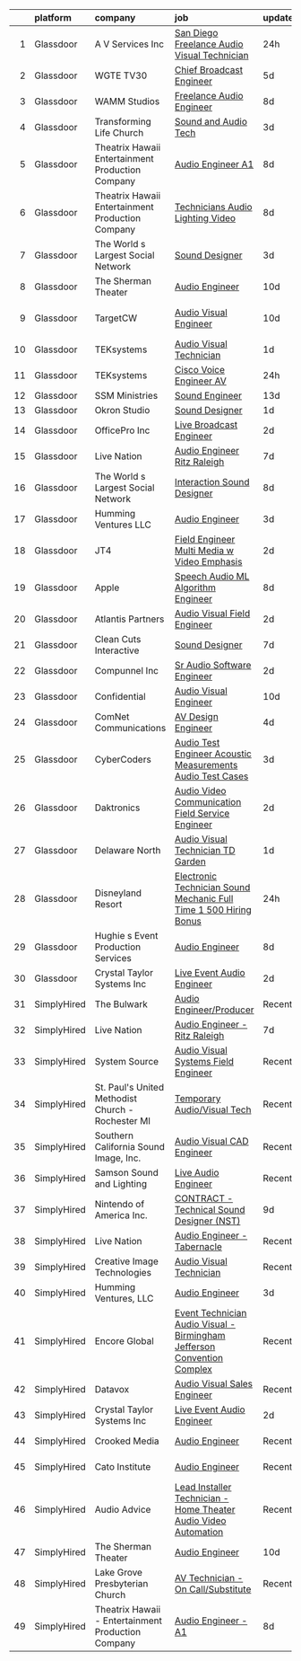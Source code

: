 

|    | platform    | company                                            | job                                                                                                                                                                                                                                                                                                                                                                                                                                                                                                                                                                                                                                                                                                                                                                                                                                                                                                                                                                                                                                                                                                                                                                                                                                                                                                                                                                                                                      | update_time   | location           |
|---:|:------------|:---------------------------------------------------|:-------------------------------------------------------------------------------------------------------------------------------------------------------------------------------------------------------------------------------------------------------------------------------------------------------------------------------------------------------------------------------------------------------------------------------------------------------------------------------------------------------------------------------------------------------------------------------------------------------------------------------------------------------------------------------------------------------------------------------------------------------------------------------------------------------------------------------------------------------------------------------------------------------------------------------------------------------------------------------------------------------------------------------------------------------------------------------------------------------------------------------------------------------------------------------------------------------------------------------------------------------------------------------------------------------------------------------------------------------------------------------------------------------------------------|:--------------|:-------------------|
|  1 | Glassdoor   | A V Services Inc                                   | [ San Diego  Freelance Audio Visual Technician](https://www.glassdoor.com/partner/jobListing.htm?pos=107&ao=1110586&s=58&guid=00000182ba057388aa3375ee57ab14e0&src=GD_JOB_AD&t=SR&vt=w&ea=1&cs=1_4f395965&cb=1660978296019&jobListingId=1008080883742&cpc=9FE5D8D7282D4400&jrtk=3-0-1gat0astam6p4801-1gat0astpitkl800-08de5758e0f2cbdc--6NYlbfkN0D_KRozbKJx95I3LRYgbj09bqBDFeyQG4s8tCOB31p2DMKUdpqmEGirr1iKMTdYO49_0h8QOgfyR9Mp4mCdQ2yNkOjIZn6jNm7-U261yERlVo6BLwlrOjeMuncs8EQ2Viwx5AJxcbGjaHPG5egP7Qra3K3Jfrv_byj4WKj_qw5jJf2sZw92KKKDugZ9zk7IC0d5pYoD-vcSIDEt3wFbBVp-iILISxs8ocrEYKEF-NDxsGjlFTVoCl1fpAsXT1_72H8znXbG9wqxy5QU50rwszmPgFvhJu8vkOvJTOVgkq6MwNuQNAvpj7ecvTEzylsJoY5qIFOESOtsQ4tRyvtSmN093DHH8UijnapeLEvhYVYw6Ss0df6kVcPAnAyi_9sV99dCFgmyQgshclyvOZx93jXpGxaV3XEG7CDqODnGbZaP4FjxydOv77d7Ulanpm1oqnrd2a7t67rXeIjEd9w3QZF6ZOwqAKAg5DHo3oIJAufCZ_1eT1fZqqtErD4SRvOA-8xPDlItdQmeiw%3D%3D)                                                                                                                                                                                                                                                                                                                                                                                                                                                                                                                     | 24h           | San Diego, CA      |
|  2 | Glassdoor   | WGTE TV30                                          | [Chief Broadcast Engineer](https://www.glassdoor.com/partner/jobListing.htm?pos=127&ao=1110586&s=58&guid=00000182ba057388aa3375ee57ab14e0&src=GD_JOB_AD&t=SR&vt=w&cs=1_378056c5&cb=1660978296021&jobListingId=1008070205226&cpc=7F6F94E2229B3AB5&jrtk=3-0-1gat0astam6p4801-1gat0astpitkl800-dfac064a4b09f503--6NYlbfkN0CoZx6RZ76Kz2BC5LaLJVXH_1oYGbR7vq7wgU_JS4Ka_yE7NXZX-VTjXqlM7f-iv2sY-DR0pR0S0Wyy3XwGQnFpJh60Zp2sWd-MQvZqC7ujdhJPRGfNnq0uFuqqvuI87bVx7IduP5kvLiuzaWpETpKAs1nLjzsrNfHR34Gz3XpLLv1VyFFLn1MEQ3DRyC1JUZTRyN_feJLdaVkhNLPgYy-8vgWXi-Ozayv-vO4DLtE0VMY-HdU3MnwAf31Z3foh2ohJnlbvDnqyuvBLWBKeXjkaqfMkV-7XPnvRWrNJMQtoj2FWSuTN1yxa0tY3NCbp-jzrnUlGl8xl1zVIc-C9_y2B6Z0_QrZAZrIPW07hAk0BGyQClSXdmzUHUwW5WFftlFHLN5FImLlfrcyu0RFx1-V9CsilVhp1CI1nivVJz5pu-KUeENxBl55fWQ0YULJPvaYVQnUJfRAYuzds1lTP0eXJV9lm79penkBoAf08oSNZ57afeqUeFQ2j0VDMi9rtID8HHExLTbkmwoCm5tS43BWLr82c-FXPKg3YOKxrCYeKL93R4SAQyZbbEqO29FOkYOJ1jDUCtPLsZzWWRVOTMYIddFUJRhadLOBGko9YeDBJqAylonPyDq75q0GydK7luoeMT2I6h1l4EN61Hw7W3J2g)                                                                                                                                                                                                                                                                                                                                                                                                           | 5d            | Toledo, OH         |
|  3 | Glassdoor   | WAMM Studios                                       | [Freelance Audio Engineer](https://www.glassdoor.com/partner/jobListing.htm?pos=103&ao=1110586&s=58&guid=00000182ba057388aa3375ee57ab14e0&src=GD_JOB_AD&t=SR&vt=w&ea=1&cs=1_243e1748&cb=1660978296018&jobListingId=1008067365291&cpc=6FC5BA77C9A4CD78&jrtk=3-0-1gat0astam6p4801-1gat0astpitkl800-d657a9ef852e62b3--6NYlbfkN0B5UHek4Qu0GfrF48bawCHVzesMaXJz4JkpY8HfpPPAspdR5i59XOVnnAnhjkOh00U-7-HEgoZJ68FMkxZkNqOGV7qwc_OKK6dhASTqENfFtyYIvr3bmZZfkpcnBt7QwvH5Kqn6VYhFiG5w_TLRJ_HBmD2n8E4mJer4jvRatD7Cy3Wc8mDb0-I7NwfvXqTZCavF2IeMLprE-KHdiJV1V9wbtrTsf3g2O5Lch6pcruFHDztstfHme42k64YYGPu6pv6WmVsT7QE0vIopu74ID-6biQgSn7c74-OgTp8hhbxZjmljJbJ3pE3w0lBMnb3tyvyJqcYMquUCM_OcjidCs06W42C1o0Fc2veBqnB7JHfOaWW8O6BjVGaFHacKQsP9rpvVD7_QekZ0F4XDU7GuXoC78sHHoSmhCKASVx4lvGKbcioGekyYo1ZsynBSPpIwI__ROAsjBgTHMlyYjPtlyntnHe7tslYraMFHx8jFKcFIAy5XL4jVGVO0VjRyymHdR0I%3D)                                                                                                                                                                                                                                                                                                                                                                                                                                                                                                                                                        | 8d            | Jonesboro, GA      |
|  4 | Glassdoor   | Transforming Life Church                           | [Sound and Audio Tech](https://www.glassdoor.com/partner/jobListing.htm?pos=109&ao=1110586&s=58&guid=00000182ba057388aa3375ee57ab14e0&src=GD_JOB_AD&t=SR&vt=w&ea=1&cs=1_ebd514ea&cb=1660978296019&jobListingId=1008074122422&cpc=A2E4EE1299827998&jrtk=3-0-1gat0astam6p4801-1gat0astpitkl800-5e6ad2d888e26375--6NYlbfkN0DqA0eSZFHNPflB2ES_U--MfaW9Cr-6m679QpVcxFY4y5auqiPS852GjDtzBKZkxHyJU-ceqEEIA22I2K9TLf9YMc4WEfOu4eO3jo2yvkxWTsThDPZT6y9ebpOtUqg_7XH5L7DlF0IX5Iyo9nicfr7_x1GkPHcFHlN06abN5vnn9sQT-k3NPp8VlX-o-2mG2c6LIKNstLjz76AzbobYTvXLMvBel1Rj7XTNE0Wb4moXGV1xd2sf6Gu1ck5y6HaCn7DueHLy25jUQ96Zj4O4S-clEIlVl8FR5FLnh-e9wNh-5VFJ2gtksLNbmlk1CNx2Z_FEPhXqjtHroPBIfVZyT2proCzHIYJ_qRK2abkmsx3InpfZDkKlQ7rc0bmTBDd0Ot-JJdiGX48-yp8pCgjhmzVC4T9_6qieKU6ApzksceOCaQNqE8a-oA7wEmp32WczPXli37303GbF65kFSJ9IaI56tbJeIUlBtqQE727pqaWOf1jaPLK2ildtz8237qzcZvY%3D)                                                                                                                                                                                                                                                                                                                                                                                                                                                                                                                                                            | 3d            | Indianapolis, IN   |
|  5 | Glassdoor   | Theatrix Hawaii   Entertainment Production Company | [Audio Engineer   A1](https://www.glassdoor.com/partner/jobListing.htm?pos=102&ao=1110586&s=58&guid=00000182ba057388aa3375ee57ab14e0&src=GD_JOB_AD&t=SR&vt=w&ea=1&cs=1_2947fad0&cb=1660978296017&jobListingId=1008067224153&cpc=632C08DE5A4EA969&jrtk=3-0-1gat0astam6p4801-1gat0astpitkl800-757c58be9d61983c--6NYlbfkN0B_hLmGZp1MR3sXDh5QAXuHMP_kdwFuHpvlURMpAtcV2blLL-WwqXdcUrlCqM5cfmajZTDLQ6WsdEzmxW4ClISkVEEnji6aU4csLscOAuj2FROULUG3Icwa8jyVCtjom7AO3r7Y1QpRVW1aU7LG_8zPn9BxdbJ4kYDKNKMo0nGxNN2L-DGRffl3nP76-ZDLxrg9ksvXO7zvxWEFj_D0ANvI-YjUqPdIG0jqyvjTTvGCdjIVxPxsEl90f6LvxzHfd71jeaD22puhxUkAHft0csqPoC1HAbIBjf6VdxsVvVrYIWoqb8-LiLS3YbCyAcuXw7TmiHJAth26ZGpR9IUn7XD_hr_6A5ZSUinwE1AHAVc-J4RD7it_P6OyJshTV3kGV5gLdYod7pxF-veTmixEIAvfqPynCm2ApbgdsnPuzlGrYDv7TmTJGLsIaaG2qKSTk_vyqTnZrhSx1xnxg252zsLZSksnhsy6Pe1Is3-eOIV3Xgx0yscTAlYL)                                                                                                                                                                                                                                                                                                                                                                                                                                                                                                                                                                           | 8d            | Waipahu, HI        |
|  6 | Glassdoor   | Theatrix Hawaii   Entertainment Production Company | [Technicians   Audio  Lighting   Video](https://www.glassdoor.com/partner/jobListing.htm?pos=116&ao=1110586&s=58&guid=00000182ba057388aa3375ee57ab14e0&src=GD_JOB_AD&t=SR&vt=w&ea=1&cs=1_df14ce99&cb=1660978296020&jobListingId=1008067353382&cpc=8795CF9063CD573D&jrtk=3-0-1gat0astam6p4801-1gat0astpitkl800-e5f33e14756a8b80--6NYlbfkN0B_hLmGZp1MR3sXDh5QAXuHMP_kdwFuHpvlURMpAtcV2blLL-WwqXdcgN8Dj8IOsEcoXg5jxoQjUuB7CDQNJmQ9jNhXqv47TiyCH_oKTTmVivPvojSzqlQYiHSGFLrEuOyC3ZqiuwhzD7_DLYyDm_ZMMUwbNL0pAliDc3_n2ZwFL0lVM2Amyj9iMXwdvLCVw4Tl4z4-wxr5JylXse5H1cNnDdF6-jiRaDIPgcG8EBk8ZQk8F0o0S5CCZw0wG01YZxrn1HDuIv4YmwX630rapviKJ-c2l11KyEki_NIwNzaYBSSnnWnH8EXuNkN5GbWxFFOF3q0In2qkkYQ_7JoygNQWfQcODzfUMoVjYnyKCyR4RKGix6odlhb9euS1nTY91XxhRAdO20uucSq3TlbtAQql23d-tsGZQWyDZmBaOXZK2aXGS-zFbL_sgFQPfriuo7WT6nPQDcD-vs451GycLGe471NThO2W9Q3-68HwcJRaWRswTZG8ghuS3EU91KtxuxM%3D)                                                                                                                                                                                                                                                                                                                                                                                                                                                                                                                                           | 8d            | Honolulu, HI       |
|  7 | Glassdoor   | The World s Largest Social Network                 | [Sound Designer](https://www.glassdoor.com/partner/jobListing.htm?pos=119&ao=1110586&s=58&guid=00000182ba057388aa3375ee57ab14e0&src=GD_JOB_AD&t=SR&vt=w&ea=1&cs=1_bbd91abd&cb=1660978296021&jobListingId=1008073886533&cpc=AF770993EC679D41&jrtk=3-0-1gat0astam6p4801-1gat0astpitkl800-7114a57c880df326--6NYlbfkN0DSgjPPcnEdvoK3uuxfISLALE6pB1FR7YSHOr_tSg5_QGIhoz_2VqUepdcKLBLI_zT8uHxsXd_VUx11DWtQMLofTHoXHnLrOeZEKhwoXuWLAzou_dOiA0RIt_XduuY84k9b2ilL6Z7HhZ0_x4UaBFHaWlAflmiorJSqxNNCA8K71dy3oP-Z6J6PN77PARYnmOUfSeiGvI7w7_C4Oqcks943eW-tdHqhNh_cA948Q7lEyB6quoK33FPL6NYXVmNavlrCLYB8jrzIY8cxv9QjfxF6qiDT-52TQCmCy8wqDTFl9xUWaxfKIcwuBvasmtYRkhPh8RrYElyDmrTobzAs10KIUda8Yw2EquRjIMkWfjDVdNzWk5SMlIFb8IPKjhkSGwGVCBAN9NC9C4ZP_g8mdfLTLmE8_FsTcyf9UbhLUlWuhi7tID1Gk_ML78bl3-5Y_RIj92LRAInK8SuPnFsBGHY-e71KTib-flVCvVXsIfCAzfWezuFj6SvMnLEtZ3PjER9io5EGZtSNlrXjjDV6T0YrEYfAJDD2fktCsmIiH-d8XeeDkmxmMfrJzT-zuOXXS0jNI5go6PKBwhg5qGDIOAMs)                                                                                                                                                                                                                                                                                                                                                                                                                                                                                | 3d            | Philadelphia, PA   |
|  8 | Glassdoor   | The Sherman Theater                                | [Audio Engineer](https://www.glassdoor.com/partner/jobListing.htm?pos=130&ao=1136043&s=58&guid=00000182ba057388aa3375ee57ab14e0&src=GD_JOB_AD&t=SR&vt=w&ea=1&cs=1_30dd0f19&cb=1660978296021&jobListingId=1008063171100&jrtk=3-0-1gat0astam6p4801-1gat0astpitkl800-0b91e98548f969fa-)                                                                                                                                                                                                                                                                                                                                                                                                                                                                                                                                                                                                                                                                                                                                                                                                                                                                                                                                                                                                                                                                                                                                     | 10d           | Stroudsburg, PA    |
|  9 | Glassdoor   | TargetCW                                           | [Audio Visual Engineer](https://www.glassdoor.com/partner/jobListing.htm?pos=117&ao=1110586&s=58&guid=00000182ba057388aa3375ee57ab14e0&src=GD_JOB_AD&t=SR&vt=w&cs=1_5e9aeef0&cb=1660978296020&jobListingId=1008063552649&cpc=C4A69CCDBB3B9599&jrtk=3-0-1gat0astam6p4801-1gat0astpitkl800-19483a875f1dfc55--6NYlbfkN0A6TktYCN0VG50lat1bxG6ZYGRoV5Av1OVF6J5hGgtfkbuLupBOf1hB4AfOK0qYtBdcRfZ6I2ybxGk1c5StMDlI6A5PcfvZCtY7g7Lj8L38nUcZsV3WPEeIpEEGORQx6-cpD4nJad0AEFqetum_sK3JE7QdgEEs26E9YwNIfNTbK2MMOb-cotho0tdzCKWlef1QB7Q9cyAVdkQWELAv-4AYq1nzbW9IFLCB3pBDPfEgXw1V9HAr6i7fM2NXYFeWuEqMXDkxvMmVP6dnc8_grK0fy0NANPGcpPdUdOdysPlO9mpkE7qHQoQRLqrmgvHOnVwSSnai2P1o4q0n77Dp8wl7VciUXEqVGTe61-r-xWT2TPT-N0rNbN258LQ4AElaw0fKCoYqkRZWCQrSvy0-GBafbiRdtjwYSsWw8Gt-s24QJ9OQlF5ny_cP8q_0N6jx4miqlnD3AyhxnUQrC5H51aRPgsHuB1TM1fLpoMJoTG2Sy1HSW4Y7NkrhAiIxDOSjaCG36lFLqk07hCr9Aj1kNB8NOe7Kx4S1rzs4d9aqPy0Tc_WhW31MZbs-vUhiRvfN4J2Eg6JYYSHhj5MghYo7LCHI43HjwIdkAYsAZ2Qqryp_M3oMs_9cZkJWUgh7bOfveLftMVzIAjQcHjxXgFoyFvTAlswh6J4FFgwNDGW2Lz7Zg-Vv40SI-_1MGB9hCgTrs0FhfNV-nDl5q7Aze8UahAxJg7MLUjHgGkM%3D)                                                                                                                                                                                                                                                                                                                                | 10d           | San Francisco, CA  |
| 10 | Glassdoor   | TEKsystems                                         | [Audio Visual Technician](https://www.glassdoor.com/partner/jobListing.htm?pos=124&ao=1110586&s=58&guid=00000182ba057388aa3375ee57ab14e0&src=GD_JOB_AD&t=SR&vt=w&cs=1_8ba3a824&cb=1660978296021&jobListingId=1008078440424&cpc=FA84DF7EA1EC2398&jrtk=3-0-1gat0astam6p4801-1gat0astpitkl800-d590164b8b99facf--6NYlbfkN0AuKz8EBO1xHDEL7V2YF9xF3dC_I9B9i-Zw2Jh8clPMK3KTieKealHQKAGLCoX8ausKBLy_a6Vzs1Kmbeo9HCRNpeexiJLyvFXk0C-sAoQlrM_-XSXxYKW3ZZem6LN1ssPE210KaBPvrV23Xcv8-EBoAO-0giGM255-30dBgQjdNEcxsGGt_xCSK0Ns7XYx7SzpkPKPiR9QZkE9vRQp21fTZM9XDcE0GY9dpC4uk5LGqdgOjMu12LgIQhvBRW9iuZ73vrIzm8O0e-foTpkpnVJ4ahL6KBNjNtIz2UExJKXVTue8G-7z8wUy36H6UbFUGPGRy7MEsZaTjH8jFYLyIDh4UG-6jQDSAuEGMqNRCmhnBtdpXPdQ6Qp3-fpA8FLZoXS0ptixBlmfg_2FPmcvIoUBX6P5gpw2EwG3T_J0tNWS3X0rW9NLvighZ_YBBBIKiVH_qY3Oc154xWlduBuWCVk3KwUy1_QUgZrtFH19hXQq-Sa3h8Na1Q3wgk-YzmyrpMY56LqhaPC8RUPS6uK5EY8XnOVYA21drSH_Wm3PZXwLoTKE5dvfNUpeJdQaSffkWRSx_TsLxdr0Pb_ML_4d_YJRVTCiH6KYyJxRHmbbc5bP2L0xvi7au5DT0ej0gR4UiW7B0L6WQ1o90nBC4P2mbzsUWtIZS9_SeMPCqHPo3vqmSq6WDaqd_VD9doM5JFGNdqVFjxHd8CF5fc9yfC66I2Yp9JaC3L-yrbTkT3huCPSXi0dV2YNqRAm87wmkxGuVUwUxdj49ZzRgBBiErsosoVSX5QCFuHDT26UG3Hx9I6nM1nW1j6o9N6EsrScopM9R5fLY1WRjNLubwK6cKVHfH-0fvGWRozmZ93TWfQvDCPB1GnYFejd1DhrjdNVquCJipsocWK-ydhYASn2mSZgC9cAVWdQH7X1iuajtjp2WT9kOkw%3D%3D)                                                                                                                | 1d            | Hartford, CT       |
| 11 | Glassdoor   | TEKsystems                                         | [Cisco Voice Engineer  AV ](https://www.glassdoor.com/partner/jobListing.htm?pos=121&ao=1110586&s=58&guid=00000182ba057388aa3375ee57ab14e0&src=GD_JOB_AD&t=SR&vt=w&cs=1_024fb243&cb=1660978296021&jobListingId=1008081263290&cpc=47CFDC01B3F81FAC&jrtk=3-0-1gat0astam6p4801-1gat0astpitkl800-0147d0e2c5aff2c6--6NYlbfkN0AuKz8EBO1xHDEL7V2YF9xF3dC_I9B9i-Zw2Jh8clPMK3KTieKealHQgtz1auP59Mwb-rDG2YoBpoBYaL3r4dwrfe5Tho_yuEvTjImKvflQQIm-oIH1n9RlgV2VFNRoMdmt0SeCPkGVXZT61GN-YFTD0Lw0iCBL7P-zF6IGI-Whv-xIkj9jdn-HSLURDgJ4N0c8uZBFIu6O23T5GrgEzzENiETQWVQEXyO0oXHEXr7ZApTbN111riovNVGBXuChGLhsddZQy402IKUBOEURKHS6pDzxSKzWJcen1857aJxZr2IIXToft4UYqgMJMF84PlLpus7KG68-OhwQvua9EwpW5L0Fpq8kyyellGwrhoVSBck1bbM85uzB8map9m1QfNHuPRnVG9qHpbkGiMQ8Fsn3iTIvwAiJY7EUlqKSwrUshZHH25mZEK2xbmPGYN58X9eF5R8LGsVrKpLXmxYSYVnVmmmRHcZP35Ie1o3hFDGZLf9kauzIScGCOHeVRlcs07duDZ2B2AXO0va-ZxE7JOPR9Y_O-kc167J8d0A9r559k6Ctrp0AWtnWZDNmwiE0nk_uOfLiD8fdal1mtFpdFN-3F1yVG9B0IMtvvjcKgP6iEvay793aqrstdkK0wb--qjL-Iv-g6OPAYC5ZL9XCX5G495BER4sguvOpcXNHn6Xq05ataMqcbe-JkKbZRv3ao7nQnwjUFW8X-Po_ma1mBkmd_7XAQx53fu6sB1Y_ZdUqv4PGL_eCXRjn3x8TDy7I2f6XeXNVa0RqTQxjYL0fZs0RJd150p5CO6hycIOHFO68v7xo_u-x_i3tXK90qbFi3HL-fe5wrMK4vFFtwFbqGsWPPhRDbV38SUZpUcAVDIXB1b3eaBmBFXO5V9gpWVmAlR9VcM3YlWCUQpshxr2gIMEfoveYoinXCZkSh549p0tM3EmeU-uyFid_)                                                                                                          | 24h           | New York, NY       |
| 12 | Glassdoor   | SSM Ministries                                     | [Sound Engineer](https://www.glassdoor.com/partner/jobListing.htm?pos=105&ao=1110586&s=58&guid=00000182ba057388aa3375ee57ab14e0&src=GD_JOB_AD&t=SR&vt=w&ea=1&cs=1_1b588c14&cb=1660978296018&jobListingId=1008057481112&cpc=96F8E6828E6A41D1&jrtk=3-0-1gat0astam6p4801-1gat0astpitkl800-9ea79e6ab411d204--6NYlbfkN0C1ErumfIYwirlV_2HI-m90WCob--Sbh1__M6f967Okll9vGXHBa4KMe1tZjmMPBDY254WrUdzinKZl9PPkZM5S0nOGBZiEzHl_6OQxcbO8pG3QUSdXPqY1t36C-bVCxToN6j94IkbWsSz7l4HXLJiCImee-UV6E4asT-WUvTe_os14Kph_1Xt1hoytgE7GLOJXZCedosuzW2BXnnXin4UxJuW39Rawmib5QtZBoh4s8yT864-NAxXhsNdsTUHyoFmDX_XzqBQ_0eZzDJaRY43M5OM31qXhxKnu_tnLKL4W_l_i-wTXaVM988lGuKMgMnfGls4OfyWarf79uxb373VJchwkfqWLPtJ22uxkjipCM_kyp06Hfpype23Wcwortgjy4xUrU_V3fCJZB_TkgSJPVTiV1y_lukVbWVt6PgWpnMGR5AcEh026u5-b8efW3H-BmbL9BeSwojO340w8lCF3DWoUF26EBYul6IWmj9AIqwrvQEp4TZIgY5uLL1NvX2w%3D)                                                                                                                                                                                                                                                                                                                                                                                                                                                                                                                                                                  | 13d           | Chicago, IL        |
| 13 | Glassdoor   | Okron Studio                                       | [Sound Designer](https://www.glassdoor.com/partner/jobListing.htm?pos=129&ao=1136043&s=58&guid=00000182ba057388aa3375ee57ab14e0&src=GD_JOB_AD&t=SR&vt=w&ea=1&cs=1_00ec698e&cb=1660978296021&jobListingId=1008079733036&jrtk=3-0-1gat0astam6p4801-1gat0astpitkl800-d7d03bc56f607eed-)                                                                                                                                                                                                                                                                                                                                                                                                                                                                                                                                                                                                                                                                                                                                                                                                                                                                                                                                                                                                                                                                                                                                     | 1d            | Remote             |
| 14 | Glassdoor   | OfficePro  Inc                                     | [Live Broadcast Engineer](https://www.glassdoor.com/partner/jobListing.htm?pos=114&ao=1110586&s=58&guid=00000182ba057388aa3375ee57ab14e0&src=GD_JOB_AD&t=SR&vt=w&ea=1&cs=1_e3668ab2&cb=1660978296020&jobListingId=1008076347500&cpc=9C4F014304452074&jrtk=3-0-1gat0astam6p4801-1gat0astpitkl800-f38ea5a861c4b38e--6NYlbfkN0D_8t2m6d50VhCpl4Fo9khjsC-oEtwkXb0TgrV3aVXbw-jCMNagwzn47KCgoB_xjI0qCj1r2Llz6ayPU41Rh0bGPCeNJLAWAN-ouOXXBRBokRPc0c4mm6fzce9jkLzV2QBm8hSy6M0Fx9a61KS-MmdxeK2kUKkrMtM1outf_q0Z1kLGdL94Mtu3TKcLrp-6uSMdfwziglMVfyIncYVFkN4RK-TGmKnPR7g35BXcg2qtbHuQts74m1JRYcjhRlD1TwMbMDB5oHhypifJtrTUAdrbdKflWn6OO4wXoI3_zrphQFEyqur5SNwd6bhiA9AwNmLWBrBgeCJUzs0k1yHDRudwmJWlNfrISRKj3BWNlNwhCIXxAdw-jn4C1uHaE5C_RmZrlIpY5yC_N7ycwSk16KGgQh7mNswegbV5PlzLHAWaqj-JNf5I-o5E6PtWV2JBsWjGIPZjX_GPUc_D3dY90_QJLFIDTf_hensb3RgDvRtkKp83ResO5EGupfjzmVHajjk9h3LPxqLA7g%3D%3D)                                                                                                                                                                                                                                                                                                                                                                                                                                                                                                                                           | 2d            | New York, NY       |
| 15 | Glassdoor   | Live Nation                                        | [Audio Engineer   Ritz Raleigh](https://www.glassdoor.com/partner/jobListing.htm?pos=128&ao=1136043&s=58&guid=00000182ba057388aa3375ee57ab14e0&src=GD_JOB_AD&t=SR&vt=w&cs=1_61afefe5&cb=1660978296021&jobListingId=1008069042687&jrtk=3-0-1gat0astam6p4801-1gat0astpitkl800-8631470ac1702c27-)                                                                                                                                                                                                                                                                                                                                                                                                                                                                                                                                                                                                                                                                                                                                                                                                                                                                                                                                                                                                                                                                                                                           | 7d            | Raleigh, NC        |
| 16 | Glassdoor   | The World s Largest Social Network                 | [Interaction Sound Designer](https://www.glassdoor.com/partner/jobListing.htm?pos=122&ao=1110586&s=58&guid=00000182ba057388aa3375ee57ab14e0&src=GD_JOB_AD&t=SR&vt=w&ea=1&cs=1_1a2b0e44&cb=1660978296021&jobListingId=1008067051045&cpc=FD1C1DA32C38CFA7&jrtk=3-0-1gat0astam6p4801-1gat0astpitkl800-a55c5d5c2412a23f--6NYlbfkN0DSgjPPcnEdvoK3uuxfISLALE6pB1FR7YSHOr_tSg5_QGIhoz_2VqUepdcKLBLI_zTQW-ZBBRDRWB8XcpesGg14kHik97VePIDOoXHmvrsVM92Who3iCJ3lPvVkXNAwy5P5txMrOj0anmJ9iJJeFKaeAM5FZ7aLL2sS_WrfcLKwk5WjkJsIbrYhAVWcX3ia3awJVEfbbKdYd12hEDXbcZXSYOS2uoXRgNl4HqhEALg0bX_7RBKQHQiCCx3S4WbSCEM4n3t-TnA8kYTdMyOR3LlrTJQqNyBGlaThpWfy_W8Yu_oMZIToEinrbCj22-pmIb3V-VCkm85cqtqcnvGzUsC_jgbY6ABZu5gJnasXCNISMDndSLLLrPhWprkN9iWDmc6ecPKjldKMkxDbsoOHvV3SVXDIsDVdlqUgu1qtDk9_bUke9qxMdmStpk_gRDoV_zr7Q143nzp9ziieZbqEQwDCokGECaoXI1xumymbhO5HFE4TRG018aLqTvXL7Ibr-98K8eyS0R5fMmyeZevjnbYr17YxJUDej7jiT3FNd6jGWDYN1ocSAc3p4ESoJlG1B6bK9LuCGSruLRK2VNtsnhm_)                                                                                                                                                                                                                                                                                                                                                                                                                                                                    | 8d            | Philadelphia, PA   |
| 17 | Glassdoor   | Humming Ventures  LLC                              | [Audio Engineer](https://www.glassdoor.com/partner/jobListing.htm?pos=125&ao=1136043&s=58&guid=00000182ba057388aa3375ee57ab14e0&src=GD_JOB_AD&t=SR&vt=w&ea=1&cs=1_beb2a25e&cb=1660978296021&jobListingId=1008074850294&jrtk=3-0-1gat0astam6p4801-1gat0astpitkl800-c65df6434cac7841-)                                                                                                                                                                                                                                                                                                                                                                                                                                                                                                                                                                                                                                                                                                                                                                                                                                                                                                                                                                                                                                                                                                                                     | 3d            | Seattle, WA        |
| 18 | Glassdoor   | JT4                                                | [Field Engineer   Multi Media w  Video Emphasis](https://www.glassdoor.com/partner/jobListing.htm?pos=101&ao=1110586&s=58&guid=00000182ba057388aa3375ee57ab14e0&src=GD_JOB_AD&t=SR&vt=w&cs=1_5606d18f&cb=1660978296017&jobListingId=1008075735759&cpc=F5A4BAF184A644A4&jrtk=3-0-1gat0astam6p4801-1gat0astpitkl800-03f268d266bb9f5e--6NYlbfkN0Ai-bqybWRU1-uPQ_YPXQAcCekY7vFsKr-Jvy-umnb9S2CrxvzMsofQEFfKQvGCfVX4-JCwxxVDwAQs5AZDd6-yDqGdJFhF3MGlwPc9Q4Rs5LXEO95yNOMAS4mBBnTRSGG1J8SVrjDtN5LP9UY8GAzpIjZICWlZZNmIs9RtSddrm-p2MAuI_Q_0P9sqK7d0BlivgiKCbopvsgj53pRmdcGjUEpfFhvgOk2PQAsyC3500qBoc8cfN8kFsRMlN-BOL36ujGBNI-Y0_E2L37pl_yWiZC9iDFpPm7q4XI3oALHvXjAOqDPEFPLuqQRVYN3dTp6TiqbS4rOc0GygQkZBKl85ZnSjs3GXqwznY2Vxfizg1LcYodO-7XCO0YTcQM50K1lB2eTUNBZgz7rbZm7Iifv69rh49sBAp_4c6Cpk8c0mCb6LupBIHutMQAQjtMCpHrK0Y7Du3gpo6i6cdA7pcxDHZZfqUtBBOxNokt1VTOSsDNQKRY-d_Nri2Zf8bQhSBwgpBSVICdecN64zpu-ABMXz9IzXf4DYCzAhszqOKLl--5jiia5P10KuRK6_9-mHt8x6viaSNBz4J3NGUlWqbsmXicizzCZ53ZA%3D)                                                                                                                                                                                                                                                                                                                                                                                                                                       | 2d            | Salt Lake City, UT |
| 19 | Glassdoor   | Apple                                              | [Speech   Audio ML Algorithm Engineer](https://www.glassdoor.com/partner/jobListing.htm?pos=112&ao=1110586&s=58&guid=00000182ba057388aa3375ee57ab14e0&src=GD_JOB_AD&t=SR&vt=w&cs=1_3da6cc61&cb=1660978296019&jobListingId=1008066606047&cpc=3BA4CE39D5B5DEF5&jrtk=3-0-1gat0astam6p4801-1gat0astpitkl800-4bd19a550787995c--6NYlbfkN0BvKrLyj5gPmtZO9T8euul8TCxuuKNOtzRJOomxnwSEodTz2Bc-sPZl29JElYHfcoTQmgR2kLCqbz896zU7Ayzp2mIeuZoFH0p3pB-zTK20603ErE2aTw0Qwc9BgqJ4DR4v_yjIVaESKmxDOaTO2lNHYjCGSCWGpweUL273BrzL58-Z6dt2hfJtQIVMTs_2v_ossbVDn6_BEE9k7l02wytId1TKrw8mg9Ab6xAi2uW2tyazCfl24xVBdz-dhBnRZ9hMvfdEbcT6IQL7iLodchPARbg0dlI1ouRY6Kfrx3cAEHDOln67EUXd-y3U0QVi5a96EkuJly-FN7-E_QRp3BTQpAQqEFvWm4yeSKnXbsMUzf8PW6yyOIyS8Vhmr9XvOUrPb6v9ccUhsC9rR5PAlWYKB6iLTfKxerErjTi6VjF5BWT9SPCO6vF1ufiqI75Xw4qzCC8FvWDd_iiwaedkkehksGWCDbaNFP_u9ewTChZtDw2VVv4_MRphd33mDddJyJGHi6Tqbn0u2iXBweUX3YL08jjbaLZfS_ZYaxrRpIyjH1aLVifwJol9lBYTTVmHZKHILWPpt5oDq8uJ7lltgw5KbuzY6HjAur1vs1mgaXh12-5i5vWDqHL6apxzUaERtkivzbGu6fgq8BewyDhwX-5YxjIbD25F-NVRe-CNbutblrSX5wINqrQdGhdEejlpdKeUZToUJulCJGH4XFx-_ffRzQ_msGEQAd1sZJJtgHZVyNnkNH9pvdOgUnm2g3STQBLM017SYPlfqUSwJrs6epGVt1sIJ3QTzWgJ5LReMVnbqRf0B34b_VlE51swC7R_V68Yuky8d3P-msAbm1ahSuXpmOmHgfc28ih9cgxZFgL7zU6HNZJD1CNRhv1wDxrqGpcQM7HktBF491WiZILBcwQcV-VVmvrl2_ErUCERQ0-lWwQGGCxiIJFRFcfkDXaitU98pFQkmFBaIGT46vZlEv3Q)                                                               | 8d            | Culver City, CA    |
| 20 | Glassdoor   | Atlantis Partners                                  | [Audio Visual Field Engineer](https://www.glassdoor.com/partner/jobListing.htm?pos=113&ao=1110586&s=58&guid=00000182ba057388aa3375ee57ab14e0&src=GD_JOB_AD&t=SR&vt=w&ea=1&cs=1_fb6e29a9&cb=1660978296020&jobListingId=1008076133286&cpc=70E6D4E49C80165A&jrtk=3-0-1gat0astam6p4801-1gat0astpitkl800-66bd1b950bc82aa1--6NYlbfkN0Bzkuy17zoNwKMVjyusHhR7JNYo3SmelKzW8jp1Pa4Tk1PVhh3t18es5mok8nTCgR9oqDq1_fqJgyI2-HscKrYQJz36WiHNWTmDTjOlR_3zZbbuP4x6xZHL6U5Le1fYnswWIl0NLTuT1D2fjJ_OvuMCvMTiHGsjPz4m_4J4AHsn9K0-hp4Pt_khlH8rH_s5DPwPR2emA-UWbzzedIvjhGoj6C81feeOgYdb2815Ud2OA1pJGGekVLDel53ySO-3jT2PqHMQUmDYe8xed-n2mykg-bGi1EYEQqCJwXd827kscLQidToJ5EFKL0h6jqWtMl0A_x-ybXQahnzDbj8J41mqjLU4xd3skZgKkPgl_3bxAOMtLzsK7df2sg-D0Rfb-ej_NY9Yuv7IyQi8PfrO53AOygfk2I8-dgg2sbLhgKZL1yvCOq5zfajLtW4wVy5ARSqAn9FrZUwlvAvJT6BPJAGYTMxmKHMaVRk9dBq_WE9EsUiPBS1mBVam5-6QTIE1XoDD-wmI-bm8qA%3D%3D)                                                                                                                                                                                                                                                                                                                                                                                                                                                                                                                                       | 2d            | New York, NY       |
| 21 | Glassdoor   | Clean Cuts Interactive                             | [Sound Designer](https://www.glassdoor.com/partner/jobListing.htm?pos=104&ao=1110586&s=58&guid=00000182ba057388aa3375ee57ab14e0&src=GD_JOB_AD&t=SR&vt=w&ea=1&cs=1_f5fc3c19&cb=1660978296018&jobListingId=1008068462835&cpc=A65DF3A704A48F9B&jrtk=3-0-1gat0astam6p4801-1gat0astpitkl800-180f36a67d041096--6NYlbfkN0BdWmvb-rJl2QNnPZsqfom0WtyBpRDZD-qGOAPpXEAerX6a6oApLbNube8VIkmBRry4WGRoB0qsfFORcDwlv5J-Sd2QpNdWVPU3rpOKe16b-v51oCGYFn1Gg0GCh9sLO-2YemhZ2pKU_mGnQ6gmjy9PJXCZWcP9S85pmy_gMB17x15owpHU1MnjT43sqb3YyQBYCZ4Ekty9_7vRfDAS4KUXjdDoWLa49buooeY1Gn6iY51xQiKF-wlJTVDFaYbZN_G8JIIl8hg166_jyJ5idhq6oSfG1nlv3XoRe9mZ8w1ziCMxqFpXlWJ0A6QchSSAE1VS7h3sa8pzWS-_1CQCdlcrvDXkNxLrndFW_sR5xR1lTLEoGccPqX9h5RB8EBKNBp0MWmTi9ykH2FFiSddnm8HMaY9n8rb9AA65xWcSKL5AZ_V2kGvYru0KIKMCDmm_6WOX4raBNgD-w5NIGHPIDVgH4yVoCvClPHimP4LLNolZjxa72W6W6sFV)                                                                                                                                                                                                                                                                                                                                                                                                                                                                                                                                                                                | 7d            | Remote             |
| 22 | Glassdoor   | Compunnel Inc                                      | [Sr Audio Software Engineer](https://www.glassdoor.com/partner/jobListing.htm?pos=123&ao=1110586&s=58&guid=00000182ba057388aa3375ee57ab14e0&src=GD_JOB_AD&t=SR&vt=w&ea=1&cs=1_d87a77ed&cb=1660978296021&jobListingId=1008076526821&cpc=AC285F3A3ECA6BB0&jrtk=3-0-1gat0astam6p4801-1gat0astpitkl800-4d570e8ca71d43f9--6NYlbfkN0DU7hgtDhmC-fI0i-N7DqaBmluWfFdS70gHoSazL13xmbT26ibKp5WnUgTphwUxDgzeVLZUNdYx-wQ5N4hHEljtyfPlqL8KAkDIlaSkioQ-yzgEHvSWZy_Yj2e16wwV3pm01z8SOgK8z8f0X4gwNGhneFF_7ONX27BqUCobY9ajkwp7ihUfS7C7itqeZO6RbGNOXeoxmBiyC2LnHithLleixvPlrDnktbUtbNqJf6TW0eOYOh09eSyPCh_LSsAr7_dPY6pUR_lTXv8lGK6M8arkAa5hLqCeSugwS5f4UeMnc_7itQ_919lcFGkKml23-FcP1ewX51IdEe4SMMd3xPHF7pyhelwDI6kxUGX3XK7p4ZGBviXbm7HhSGGbplmkLmVG7uh99BT_wt9pJ1dKmkBBc4JfjW72Ky5I4GDqaq42uqClA_XgY2p0f-ID0aBpP4PkGOURXLw_LgkyMRIAlJ5dSRvZ762hJ6EyWek54zP-blXt7ZWivzY86iz1qBi70cRdzotoQTEWkg%3D%3D)                                                                                                                                                                                                                                                                                                                                                                                                                                                                                                                                        | 2d            | Remote             |
| 23 | Glassdoor   | Confidential                                       | [Audio Visual Engineer](https://www.glassdoor.com/partner/jobListing.htm?pos=106&ao=1110586&s=58&guid=00000182ba057388aa3375ee57ab14e0&src=GD_JOB_AD&t=SR&vt=w&ea=1&cs=1_9a3884b8&cb=1660978296018&jobListingId=1008062904517&cpc=B5F6D74B4EF69A07&jrtk=3-0-1gat0astam6p4801-1gat0astpitkl800-567ee4c891d83892--6NYlbfkN0CTwpytB5Ic6mepsrR0uM7Ax_C_brT6KwyC_6t4WJjhhEjd3-JudE3j_3VW-g3VyGsf3u9J_-qKVqAJ1BUVF6eOGcmk6PFZBYLLP2H8rzXXkmr-S8E3Mh0mhvQpPcEgsVMADoucsk0XILv5_axv6OeP1iL8_7eFpOj_jcwlIaDfVFHP0-DPt5uZ6G2BhTlSdpaAhCBIo-2P-zipD7BoMZGR1cTuvGi_WY5BO0sOlX0IfOf2-_9hX9g53F4PZXUZoOkGqxM163LaqAHCm69Suw00rcneZHhU2MhuvIcIVyF7FbsuwCH_kO36zIiCYoeE8XERZl26SaN5_8zpvCdmqnL-K6a5oaj0UcCXSTzQRJWdVpfclh8pB7S5Buuw8uiUzzlhkCF9IS9JCijc2OqN4WrxP6fvTtfTe_98FJzYBSzr6YzX4kBLMvK95ZBkinH2mGdZZMAdvYGuvuqNXEespM2V5v58m2diEcuofDApTHiiIwlj10KqUKcLUW661AfeQkWwkQ0Zh2A1IA%3D%3D)                                                                                                                                                                                                                                                                                                                                                                                                                                                                                                                                             | 10d           | Fort Worth, TX     |
| 24 | Glassdoor   | ComNet Communications                              | [AV   Design Engineer](https://www.glassdoor.com/partner/jobListing.htm?pos=111&ao=1110586&s=58&guid=00000182ba057388aa3375ee57ab14e0&src=GD_JOB_AD&t=SR&vt=w&ea=1&cs=1_1630f0a4&cb=1660978296020&jobListingId=1008071601682&cpc=39BF0EDDD7C951CC&jrtk=3-0-1gat0astam6p4801-1gat0astpitkl800-84ed1ae582a44720--6NYlbfkN0Bh-aU8mxiIDb-38qBzYf4PzLp4mt1l9mJYbTdNPj85ZeXukclQZunAgZj5rPnmZHAfEAN9CJFh-aNyahcT5zwEy65WHoUeungm8kfr4DuvKi-3w1XTWIHmNXc_xQFgVskQhAsjTri5OuTYdVp53oDwblnjKx44GFN39Q6vcIZPDNjEye_DXUl4GvT0AsopreMjLZ9cUyh8D2R9OxGzYhrjTh2jQ577Rpd5opg4qUEty76DkuNCW0pu33hv73_FMnRNYwbAfU2Y33BER2_u1m1V7Q-8EW6RwUVtFPqD19WGYbx6jBNQ4HSy_0ciuohMoF5b6mmKmIB-cNbKYZRUcYY1BFx6PgqDdtmOKXDAWgws2oeKYRr2eQfm3MIZcWxJrMFv2eXnDTKyPOPbmLkGwcdJPz2alczPZC6zcZ_H_fk_kebu65v2JF46TaRvt4TSsZETqk6IkhOWQw647mNt-YwLbvVE_0cpkmjx8X9o21bdm390j1nVy8TNho434_Si6zM%3D)                                                                                                                                                                                                                                                                                                                                                                                                                                                                                                                                                            | 4d            | Remote             |
| 25 | Glassdoor   | CyberCoders                                        | [Audio Test Engineer  Acoustic Measurements Audio Test Cases](https://www.glassdoor.com/partner/jobListing.htm?pos=120&ao=1110586&s=58&guid=00000182ba057388aa3375ee57ab14e0&src=GD_JOB_AD&t=SR&vt=w&ea=1&cs=1_e646392a&cb=1660978296021&jobListingId=1008074247944&cpc=C4A69CCDBB3B9599&jrtk=3-0-1gat0astam6p4801-1gat0astpitkl800-2f5ffabe36d78b46--6NYlbfkN0CpFJQzrgRR8WqXWK1qKKEqALWJw739KlKqr2H-MSI4eoBlI4EFrmor2FYZMP3muM3MQCN1X0ti4heLK8kx2p9r9gFesKK6juLvSRITqb8rXWVZ8ZhroKeSCD6TNTtFUXXXGSl24PS1vPGfqiQWT23YCsn5LtVmcA_o9eAg8tw1o1ZDzzm2o-51wedgeOq3vw2Wf1Au5i9w6ol60FJrjmyRtcBs5qVFQXZ9MTmREQhT0LPD1TyWSMNhuWgsGIoruY-WH3zw3nsUbhkCFGnJ4z8BG25S63qyZDRpLb-P5qq2UDz68CUzlRg7jw9i508_2ZQ1ImQUWFKFSrNifrMNgzqv0_wlbh2ipaZKbju38MAIhCKYxYPzsOUprnpOdD_9_2eCeV3LB3Ag-wpQ-EjDY-As1bIhPpq01GbV7Xp2TYBOEkE1aRzlN6IHbvQSBNT_gFCREpa6hebAQOkmrit8lc3BpLOy81j9EhaiR5WHjtD5_sAa2iENP6xFvrh_HVKz4oaCno-iiyJszuUSIBENzxZ5yXNGB87ZHJ0C--7s_m0y05goCEnnFBSKn2E6xpNHS5gi5ufeauNPqvQJonJHnHGK-iyj4p-_Zs_lqFglCPiO72teooWf-bgR-Ajb4VUpscCxs7dc4VTtceWiUrqfbJJJnnIasC_HJEN_l62Hqm9cu6SsLB3LucVyeiDWW_rAG1Fu706QijqrJhtC_87jcvrjIlHhhEvpx2yx6PIrqpXVnz4csgSUG8FsEbR6wuOFjwMBV7AnAZkCcU2mhgyTyBwEZtDgCUG0hQ62iqsCXK0Dw97fl6Xm_KV8UpUn05XoygL88Dzdh0HlU14S2BeeQt-iDSfwf_yb9CPpf73T8joOE5Y-yDCoNKWJwkAi-3pn8YdkJRn8CgM9J2C4DAJhARg3No5Rk3G9BRD_zGK21yuXokWND7Gll2Mi2K1q8-t4jMG-sszoAimBzLOtQU23-pq342HM6INCPSUD0S6Cft2xXHhCZeEFMD8o)   | 3d            | Redmond, WA        |
| 26 | Glassdoor   | Daktronics                                         | [Audio Video Communication Field Service Engineer](https://www.glassdoor.com/partner/jobListing.htm?pos=108&ao=1110586&s=58&guid=00000182ba057388aa3375ee57ab14e0&src=GD_JOB_AD&t=SR&vt=w&ea=1&cs=1_05dd8cab&cb=1660978296019&jobListingId=1008076652630&cpc=444700D72F2ECBCE&jrtk=3-0-1gat0astam6p4801-1gat0astpitkl800-234baf0592af668f--6NYlbfkN0A_5SANSmwsWPDqy3GvG9deaVP8tFsfGsIHOxfm-OxfSkfuATzTHewKO4PWuE8RNGjtoJxOl_MHB8c95MZ-3hz6PLkq-3thlF3lJDlvULAejDqDdRjiQiR8_MTTgE3OpDggjDk9YUVKH_TxE3Uf25a8W7299ULnVFxtP17fxxDWyw3rd62q5ffcrooegxap9ddHtnagbxp_Z3ckk3xkHGGPed3dYkPBi_8F-hYrMJFMW7g264ONgfd6-HKBD9NRD57QKvlMEK-RfQiv5LJuObTfsaOwGCm_nl__oZNgD3SEGBED27ZctT4V-WYLHZnk61S20zC-MdRD-EyJciki164knGtFaUfP9e7z3qEwFAu912gq-zFMJPlOLQINM0WFrRvFl4dNID57iYOL00xAPxWaBMYaG9reZchReL_141RkoCxtl9KrJXeWwARsX0E4DhEoeCeJjd0O8qrQr0wUswf1HZpMG7gMZfJNt5xWghNXLtxbx_EfqU9manEsuXMCHh0q6DwQkFVdCelYh8eaW17LRiI0QDL80laGw-efrZjWUJPbyF1TWlRrb_xkNSA7KHB8DI94Y6WCG3WmijcV2fWROOiNraaaEdPxPEOe0gj5k0UxEeQ8tzuutPXjoo5PDl5PuU8W6JUnUQ%3D%3D)                                                                                                                                                                                                                                                                                                                                                                                  | 2d            | San Antonio, TX    |
| 27 | Glassdoor   | Delaware North                                     | [Audio Visual Technician  TD Garden](https://www.glassdoor.com/partner/jobListing.htm?pos=118&ao=1110586&s=58&guid=00000182ba057388aa3375ee57ab14e0&src=GD_JOB_AD&t=SR&vt=w&cs=1_09ae4eeb&cb=1660978296021&jobListingId=1008078446615&cpc=3BA4CE39D5B5DEF5&jrtk=3-0-1gat0astam6p4801-1gat0astpitkl800-43d6d21df4b5aeec--6NYlbfkN0CT2xX8NRzQAkc8Ae3-QEv0uZkBdcnnO5nQWnWHEoOjGfR7mU5F6xxIkBLC5vQWvFeaCRuBKqoKkKpeKWnTCWIuLugvuDfXNEscCLBcd9-8hD5l5vrPBjCJNOtB9k2SEOQa0ukz-BBEjE5OdjOyfhQYpazTb6ZAy9MxnA1zgn6beADqFxp7dPhlXHToqyaV7mNL4TIeKx3Z86ut8up5b06SdmZlmvjvFQmjqT5jTb0KZOw5hTIEVLRNy8UDk-6srPjkEyBgEUPa7QDttvSD7FRZu6djgVUT6I5Hz3rDxoXYJVEP3PS7dYI9fQJuLDrcxcrBn8wAjwKYKkt0Eto0bqs-gtJ_qcSa_s9KqSnqre3i8eRGXRb4TZIOjFt-aCbUL3o_77Ec3hWIz7LmZf-gDTftgrlaCefIAOYFBx-QICjJcBPD3FL2BAX5VpPSpovgW0aQ-CBzJWuVVlK4VZ37o3C-O6ki3Ad295E4TCx7RGKUqZ6Ed9J0iRbDiOKUv9QX4AHoBXWp1Eu03ei0_gqQDAqA4PtShhNx4piQJe9LFjYQs80EX-kgMUurHv6-OaGEl-gCgQjhwR5kDWt2MDGPOIvfG1772ILNY6N2ju3tvRQQqp3tqKh3I8_umkUTfH5ukzcJ3i9wlN4s90dmbpGU_jHnrht8VTGSrJf-JWVqes0S13Sw7wacm9gghDHM8TY7Xaippz6zQ2asU_CgmbnNz6haAnbpXLvUVPhxE11pj9feURSUrg3iStbgfU3mhVtjKmZiboFA2l2Eb8HScDtiL9cmUBeWjbCyt7naQ5rCjakmGPbGVxf13m9mfsL9oHvK7DFuj84oXInKPRvcZ79hbf9omx3xQA4i5rElmDmfiKAMaJvwdiqKgW60QjzkF-mTHA-d7t7v5500NM0ER-XZkxq7CX-Pr9fdLCX_214uRg2yJMGiw6xwmDoKNCAK20gesDnaesS3n7UdppuHFC2cFZAU6qf8lVmo6VBML0WkSVjfS3K7UgTkTslAtvozAJwlpkusvnh4vSZdbISTdjdukl5n) | 1d            | Boston, MA         |
| 28 | Glassdoor   | Disneyland Resort                                  | [Electronic Technician  Sound Mechanic    Full Time  1 500 Hiring Bonus](https://www.glassdoor.com/partner/jobListing.htm?pos=110&ao=1110586&s=58&guid=00000182ba057388aa3375ee57ab14e0&src=GD_JOB_AD&t=SR&vt=w&cs=1_1fd7aa88&cb=1660978296019&jobListingId=1008082065037&cpc=6FC5BA77C9A4CD78&jrtk=3-0-1gat0astam6p4801-1gat0astpitkl800-bdc7390a4e310c2f--6NYlbfkN0C6Ka7fXck5vhN9Gntscl_jqDDI0lwp9hmdWqruhrh70g4rLtFMw5tuk7-EcnWEM7rNc8AL3im4VT6ADjhtiefsq-aBVtPBlkiIylhZrBCjjd9fN0_RvEki8JL4WOrAAXJY4tuy0sJl2eph9UmB_aqNv7vRlGHlwds2oTDGoszF3KUrlGF2mz8W67DL1O7bw1vz0OKw0uEL5p35p2wbgtxCLJ7tvYTWEibvGosAescuul_MEVAg5v0oOksJDI02uvoE01M5OTqjzulECrseiHU8W48JFKnZQ6xgc0IGwxliOKFgCg1YZKl_pPKokW2cvzwW85ZuCwcyobNn7HMesP5q-Zt0X3eCchh98GdSPtW3MYfYLHEwaDTGj6ORXS3bXvqAx2C6RHMrXAMTlhB20mThil3dXlFZP_3Nsd53Ikxq2P8NdYntWyjQwGrVkP_VxkA%3D)                                                                                                                                                                                                                                                                                                                                                                                                                                                                                                                                                                               | 24h           | Anaheim, CA        |
| 29 | Glassdoor   | Hughie s Event Production Services                 | [Audio Engineer](https://www.glassdoor.com/partner/jobListing.htm?pos=115&ao=1110586&s=58&guid=00000182ba057388aa3375ee57ab14e0&src=GD_JOB_AD&t=SR&vt=w&ea=1&cs=1_bef65a3b&cb=1660978296020&jobListingId=1008067182650&cpc=87A0A889578C8297&jrtk=3-0-1gat0astam6p4801-1gat0astpitkl800-7905fb3b3d81144d--6NYlbfkN0BK9GXDcakwdiqmeo8o-2GvkYnmPkq7xevAHdeF_847qtfSM1x2zyy32kUID--vIFTfGF1QWCxvZXpX0ZIZY9GxSbCjuEZprLkMR9b0a3sRGQ0gwc7gVQo4N_18WizrAx6MrtSL1mCiyQCdIvMbMVKJvY9NdF7ffgqlJzlqQbJ5hSp-dWWq5jgfdwKf1urKU0GuFv212oQ7833oXKRsi4Z5f7wYKVzPewceI6V7W6Fqs4ecVgG5Zk0VoBIliaakY2DJFHf0NdSYWqPg3cF00YTeiB23fSyTcE6zJShVQMNquCii7U5tI8sdUXTMffrgtz922NdK6qU4JfL-fCs9aJ4WzEe4zMpPcRypVo75VXK_eNwwiW4hJ16XBQ8-QdDT-Rg6JztLVXp7y33ta65Kl8300azE7Vog3_Gh1kZ8AJXlBv6_C1vGiIemwT3tUtlwHcpSBr86mK84Y4fzeLjCmk7zJ2X7uWomnzGPzwjSscYJFj3eDsXAhrUe7OVFa0vR_t4%3D)                                                                                                                                                                                                                                                                                                                                                                                                                                                                                                                                                                  | 8d            | Pittsburgh, PA     |
| 30 | Glassdoor   | Crystal Taylor Systems Inc                         | [Live Event Audio Engineer](https://www.glassdoor.com/partner/jobListing.htm?pos=126&ao=1136043&s=58&guid=00000182ba057388aa3375ee57ab14e0&src=GD_JOB_AD&t=SR&vt=w&ea=1&cs=1_e806f1cd&cb=1660978296021&jobListingId=1008077027550&jrtk=3-0-1gat0astam6p4801-1gat0astpitkl800-0cf9c2b94d465cbd-)                                                                                                                                                                                                                                                                                                                                                                                                                                                                                                                                                                                                                                                                                                                                                                                                                                                                                                                                                                                                                                                                                                                          | 2d            | Brentwood, TN      |
| 31 | SimplyHired | The Bulwark                                        | [Audio Engineer/Producer](https://www.simplyhired.com/job/n_62sdMl_VyX80lOQG59KPB-afVH60nnAEc0ODDMsv6ZadDCgjjCcg?q=audio+engineer)                                                                                                                                                                                                                                                                                                                                                                                                                                                                                                                                                                                                                                                                                                                                                                                                                                                                                                                                                                                                                                                                                                                                                                                                                                                                                       | Recently      | Remote             |
| 32 | SimplyHired | Live Nation                                        | [Audio Engineer - Ritz Raleigh](https://www.simplyhired.com/job/cgrE5cRu7FFC1kR_tkKpAaGaCxFJZDDSvDeNRkrIcxeVdFwrGMI4QQ?q=audio+engineer)                                                                                                                                                                                                                                                                                                                                                                                                                                                                                                                                                                                                                                                                                                                                                                                                                                                                                                                                                                                                                                                                                                                                                                                                                                                                                 | 7d            | Raleigh, NC        |
| 33 | SimplyHired | System Source                                      | [Audio Visual Systems Field Engineer](https://www.simplyhired.com/job/xVBqUv_Jb7WJWKXZWvKMDvPPRs-yjpNF3jAs9pIqje1SIoBa9tk9Yw?q=audio+engineer)                                                                                                                                                                                                                                                                                                                                                                                                                                                                                                                                                                                                                                                                                                                                                                                                                                                                                                                                                                                                                                                                                                                                                                                                                                                                           | Recently      | Hunt Valley, MD    |
| 34 | SimplyHired | St. Paul's United Methodist Church - Rochester MI  | [Temporary Audio/Visual Tech](https://www.simplyhired.com/job/WAFX008LbJzbRenSO56y11z9QnMNfcvg6JUJvY0fdW0ctNG8ChqHrA?q=audio+engineer)                                                                                                                                                                                                                                                                                                                                                                                                                                                                                                                                                                                                                                                                                                                                                                                                                                                                                                                                                                                                                                                                                                                                                                                                                                                                                   | Recently      | Rochester, MI      |
| 35 | SimplyHired | Southern California Sound Image, Inc.              | [Audio Visual CAD Engineer](https://www.simplyhired.com/job/UaxcRdhRGdmOAGiWb_wO0UELY0KdUzOFo6vjNi4JxF33Kiep0exO7Q?q=audio+engineer)                                                                                                                                                                                                                                                                                                                                                                                                                                                                                                                                                                                                                                                                                                                                                                                                                                                                                                                                                                                                                                                                                                                                                                                                                                                                                     | Recently      | Escondido, CA      |
| 36 | SimplyHired | Samson Sound and Lighting                          | [Live Audio Engineer](https://www.simplyhired.com/job/SV7iszayA4wXyg2F49RWq6p-ztgTTWWjURxLiOUzJdqnM9eviwQ11w?q=audio+engineer)                                                                                                                                                                                                                                                                                                                                                                                                                                                                                                                                                                                                                                                                                                                                                                                                                                                                                                                                                                                                                                                                                                                                                                                                                                                                                           | Recently      | Los Angeles, CA    |
| 37 | SimplyHired | Nintendo of America Inc.                           | [CONTRACT - Technical Sound Designer (NST)](https://www.simplyhired.com/job/TPW0XrKmxf-vwIJbi5AmHPtMATFGZtcAoqs0JfFzV3o8SCHuwWm1gw?q=audio+engineer)                                                                                                                                                                                                                                                                                                                                                                                                                                                                                                                                                                                                                                                                                                                                                                                                                                                                                                                                                                                                                                                                                                                                                                                                                                                                     | 9d            | Redmond, WA        |
| 38 | SimplyHired | Live Nation                                        | [Audio Engineer - Tabernacle](https://www.simplyhired.com/job/ivjfh3rrkjP-61cPhxu9PA0rkvEupZL4DIFdZWBZ2KhQoU_hRJQrDQ?q=audio+engineer)                                                                                                                                                                                                                                                                                                                                                                                                                                                                                                                                                                                                                                                                                                                                                                                                                                                                                                                                                                                                                                                                                                                                                                                                                                                                                   | Recently      | Atlanta, GA        |
| 39 | SimplyHired | Creative Image Technologies                        | [Audio Visual Technician](https://www.simplyhired.com/job/atreEkq0g7SkSRHLP5XSG8qcgYXzGfzZejT-kHOzp7aTP1_r2wNX0Q?q=audio+engineer)                                                                                                                                                                                                                                                                                                                                                                                                                                                                                                                                                                                                                                                                                                                                                                                                                                                                                                                                                                                                                                                                                                                                                                                                                                                                                       | Recently      | Shelbyville, KY    |
| 40 | SimplyHired | Humming Ventures, LLC                              | [Audio Engineer](https://www.simplyhired.com/job/8DSLRgpEAgXP5zicg-ZoO3PIpTiVZ3WUlc-WEVxkbF2N9BVX-AWj_A?q=audio+engineer)                                                                                                                                                                                                                                                                                                                                                                                                                                                                                                                                                                                                                                                                                                                                                                                                                                                                                                                                                                                                                                                                                                                                                                                                                                                                                                | 3d            | Seattle, WA        |
| 41 | SimplyHired | Encore Global                                      | [Event Technician Audio Visual - Birmingham Jefferson Convention Complex](https://www.simplyhired.com/job/vS_OK-CBM7A_ZQVCoQyTLAaLMuVCPlNvYMfBAuQMgp3g2-GZ5MqVqw?q=audio+engineer)                                                                                                                                                                                                                                                                                                                                                                                                                                                                                                                                                                                                                                                                                                                                                                                                                                                                                                                                                                                                                                                                                                                                                                                                                                       | Recently      | Birmingham, AL     |
| 42 | SimplyHired | Datavox                                            | [Audio Visual Sales Engineer](https://www.simplyhired.com/job/cVEd-_qo6mmYlTFlou5wkgk2fjPxw0ZPy4nrfphR8WyZnUEIsrCDrQ?q=audio+engineer)                                                                                                                                                                                                                                                                                                                                                                                                                                                                                                                                                                                                                                                                                                                                                                                                                                                                                                                                                                                                                                                                                                                                                                                                                                                                                   | Recently      | Houston, TX        |
| 43 | SimplyHired | Crystal Taylor Systems Inc                         | [Live Event Audio Engineer](https://www.simplyhired.com/job/rkxDgVoOSV3vjg7BU7R-H6Sl3na8zq4xpsFRegSUOizztm2C4Gi5XQ?q=audio+engineer)                                                                                                                                                                                                                                                                                                                                                                                                                                                                                                                                                                                                                                                                                                                                                                                                                                                                                                                                                                                                                                                                                                                                                                                                                                                                                     | 2d            | Brentwood, TN      |
| 44 | SimplyHired | Crooked Media                                      | [Audio Engineer](https://www.simplyhired.com/job/gTPbw98b1EFKh2-9uGm-_0CwVU1rDG2A6ExiS66-ms5kJlcovSR-Sg?q=audio+engineer)                                                                                                                                                                                                                                                                                                                                                                                                                                                                                                                                                                                                                                                                                                                                                                                                                                                                                                                                                                                                                                                                                                                                                                                                                                                                                                | Recently      | Los Angeles, CA    |
| 45 | SimplyHired | Cato Institute                                     | [Audio Engineer](https://www.simplyhired.com/job/ujrTQlplxn7svjLtySLKKteyn_alHz8GsV_997RSVp0kfG0BAi5zbQ?q=audio+engineer)                                                                                                                                                                                                                                                                                                                                                                                                                                                                                                                                                                                                                                                                                                                                                                                                                                                                                                                                                                                                                                                                                                                                                                                                                                                                                                | Recently      | Washington, DC     |
| 46 | SimplyHired | Audio Advice                                       | [Lead Installer Technician - Home Theater Audio Video Automation](https://www.simplyhired.com/job/F2kj7YlTjF5ql9U_eusHKGkmWt4ohQfKSZg-MHogm7lkZIVNivL-CQ?q=audio+engineer)                                                                                                                                                                                                                                                                                                                                                                                                                                                                                                                                                                                                                                                                                                                                                                                                                                                                                                                                                                                                                                                                                                                                                                                                                                               | Recently      | Raleigh, NC        |
| 47 | SimplyHired | The Sherman Theater                                | [Audio Engineer](https://www.simplyhired.com/job/CwAPlwUa2WfqHZLEwQoka4myXbxvsJaWb0KJcsFWUHAOx-_OGNcjcg?q=audio+engineer)                                                                                                                                                                                                                                                                                                                                                                                                                                                                                                                                                                                                                                                                                                                                                                                                                                                                                                                                                                                                                                                                                                                                                                                                                                                                                                | 10d           | Stroudsburg, PA    |
| 48 | SimplyHired | Lake Grove Presbyterian Church                     | [AV Technician - On Call/Substitute](https://www.simplyhired.com/job/tb9Lp_96v5nuqnhe0ZYtbeKN6hRlb-jVRHz1dLdsFAKeVM_Axvfv9Q?q=audio+engineer)                                                                                                                                                                                                                                                                                                                                                                                                                                                                                                                                                                                                                                                                                                                                                                                                                                                                                                                                                                                                                                                                                                                                                                                                                                                                            | Recently      | Lake Oswego, OR    |
| 49 | SimplyHired | Theatrix Hawaii - Entertainment Production Company | [Audio Engineer - A1](https://www.simplyhired.com/job/cPttMuQEE8MWurDn3vHFHzHGr5s7DOKCN8FhN1kvCWSq5yqXIpnAnA?q=audio+engineer)                                                                                                                                                                                                                                                                                                                                                                                                                                                                                                                                                                                                                                                                                                                                                                                                                                                                                                                                                                                                                                                                                                                                                                                                                                                                                           | 8d            | Waipahu, HI        |